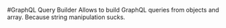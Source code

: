 #GraphQL Query Builder
Allows to build GraphQL queries from objects and array. Because string manipulation sucks.
